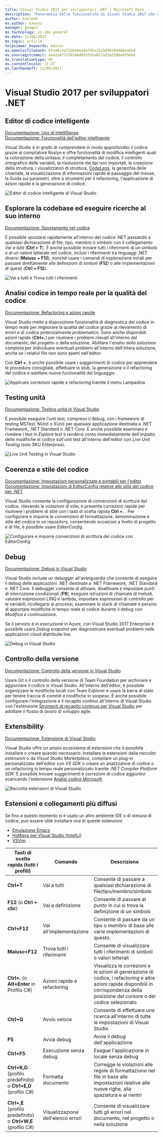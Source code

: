 ```yaml
---
title: Visual Studio 2017 per sviluppatori .NET | Microsoft Docs
description: "Panoramica delle funzionalità di Visual Studio 2017 che consentono di scrivere codice .NET più efficiente in modo più veloce."
author: kuhlenh
ms.author: kaseyu
manager: ghogen
ms.technology: vs-ide-general
ms.date: 11/08/2017
ms.topic: article
helpviewer_keywords: editor
ms.openlocfilehash: 6fe98cea71bb49ea3e705a22cb696184966ea0ed
ms.sourcegitcommit: ee42a8771f0248db93fd2e017a22e2506e0f9404
ms.translationtype: HT
ms.contentlocale: it-IT
ms.lasthandoff: 11/09/2017
---
```

# <a name="visual-studio-2017-for-net-developers"></a>Visual Studio 2017 per sviluppatori .NET

## <a name="smart-code-editor"></a>Editor di codice intelligente
[Documentazione: Uso di IntelliSense](using-intellisense.md)  
[Documentazione: Funzionalità dell'editor intelligente](writing-code-in-the-code-and-text-editor.md)

Visual Studio è in grado di comprendere in modo approfondito il codice grazie al compilatore Roslyn e offre funzionalità di modifica intelligenti quali la colorazione della sintassi, il completamento del codice, il controllo ortografico delle variabili, la risoluzione dei tipi non importati, la creazione della struttura, i visualizzatori di struttura, [CodeLens](find-code-changes-and-other-history-with-codelens.md), la gerarchia delle chiamate, la visualizzazione di informazioni rapide al passaggio del mouse, la Guida sui parametri, oltre a strumenti per il refactoring, l'applicazione di azioni rapide e la generazione di codice.
 
![Editor di codice intelligente di Visual Studio](../ide/media/VSIDE_Productivity_SmartCodeEditor.png "VSIDE_Productivity_SmartCodeEditor")  

## <a name="navigate-and-search-your-codebase"></a>Esplorare la codebase ed eseguire ricerche al suo interno
[Documentazione: Spostamento nel codice](navigating-code.md)

È possibile spostarsi rapidamente all'interno del codice .NET passando a qualsiasi dichiarazione di file, tipo, membro o simbolo con il collegamento *Vai a tutti* (**Ctrl + T**). È anche possibile trovare tutti i riferimenti di un simbolo o di un valore letterale nel codice, inclusi i riferimenti tra linguaggi .NET diversi (**Maiusc + F12**), nonché usare i comandi di esplorazione mirati per passare direttamente alle definizioni di simboli (**F12**) o alle implementazioni di questi (**Ctrl + F12**).

![Vai a tutti e Trova tutti i riferimenti](../ide/media/VSIDE_Productivity_Navigation.png "VSIDE_Productivity_Navigation")  

## <a name="live-code-analysis-for-code-quality"></a>Analisi codice in tempo reale per la qualità del codice
[Documentazione: Refactoring e azioni rapide](refactoring-code-generation-quick-actions.md)

Visual Studio mette a disposizione funzionalità di diagnostica del codice in tempo reale per migliorare la qualità del codice grazie al rilevamento di errori e di codice potenzialmente problematico. Sono anche disponibili azioni rapide (**Ctrl+.**) per risolvere i problemi rilevati all'interno del documento, del progetto o della soluzione. Abilitare l'*analisi della soluzione completa* per individuare eventuali problemi all'interno dell'intera soluzione, anche se i relativi file non sono aperti nell'editor. 

Con **Ctrl +.** è anche possibile usare i suggerimenti di codice per apprendere le procedure consigliate, effettuare lo stub, la generazione o il refactoring del codice e adottare nuove funzionalità del linguaggio .

![Applicare correzioni rapide e refactoring tramite il menu Lampadina](../ide/media/VSIDE_Productivity_CodeAnalysis.png "VSIDE_Productivity_CodeAnalysis")  

## <a name="unit-testing"></a>Testing unità
[Documentazione: Testing unità in Visual Studio](../test/improve-code-quality.md)

È possibile eseguire l'unit test, compreso il debug, con i framework di testing MSTest, NUnit o XUnit per qualsiasi applicazione destinata a .NET Framework, .NET Standard o .NET Core. È anche possibile esaminare e rivedere i test in *Esplora test* e rendersi conto immediatamente dell'impatto delle modifiche al codice sull'unit test all'interno dell'editor con *Live Unit Testing* (solo SKU Enterprise). 

![Live Unit Testing in Visual Studio](../ide/media/VSIDE_Productivity_LiveUnitTesting.png "VSIDE_Productivity_LiveUnitTesting")  

## <a name="code-consistency-and-style"></a>Coerenza e stile del codice
[Documentazione: Impostazioni personalizzate e portabili per l'editor](create-portable-custom-editor-options.md)  
[Documentazione: Impostazioni di EditorConfig relative allo stile del codice per .NET](editorconfig-code-style-settings-reference.md)

Visual Studio consente la configurazione di convenzioni di scrittura del codice, rilevando le violazioni di stile, e presenta correzioni rapide per risolvere i problemi di stile con i tasti di scelta rapida **Ctrl +.** . Per configurare e imporre le convenzioni di formattazione, denominazione e stile del codice in un repository, consentendo eccezioni a livello di progetto e di file, è possibile usare *EditorConfig*. 

![Configurare e imporre convenzioni di scrittura del codice con EditorConfig](../ide/media/VSIDE_Productivity_CodeStyle.png "VSIDE_Productivity_CodeStyle")  

## <a name="debugging"></a>Debug
[Documentazione: Debug in Visual Studio](../debugger/index.md)

Visual Studio include un debugger all'avanguardia che consente di eseguire il debug delle applicazioni .NET destinate a .NET Framework, .NET Standard e .NET Core. Il debugger consente di attivare, disattivare e impostare punti di interruzione condizionali (**F9**), eseguire istruzioni di chiamate di metodi, valutare espressioni LINQ e lambda, impostare espressioni di controllo per le variabili, ricollegarsi ai processi, esaminare lo stack di chiamate e persino di apportare modifiche in tempo reale al codice durante il debug con *Modifica e continuazione*. 

Se il servizio è in esecuzione in Azure, con Visual Studio 2017 Enterprise è possibile usare *Debug snapshot* per diagnosticare eventuali problemi nelle applicazioni cloud distribuite live.

![Debug in Visual Studio](../ide/media/VSIDE_Productivity_Debugging.png "VSIDE_Productivity_Debugging")  

## <a name="version-control"></a>Controllo della versione
[Documentazione: Controllo della versione in Visual Studio](/vsts/index)

Usare Git o il controllo della versione di Team Foundation per archiviare e aggiornare il codice in Visual Studio. All'interno dell'editor, è possibile organizzare le modifiche locali con Team Explorer e usare la barra di stato per tenere traccia di commit e modifiche in sospeso. È anche possibile configurare l'integrazione e il recapito continui all'interno di Visual Studio con l'estensione [Strumenti di recapito continuo per Visual Studio](https://marketplace.visualstudio.com/items?itemName=VSIDEDevOpsMSFT.ContinuousDeliveryToolsforVisualStudio) per adottare il flusso di lavoro di sviluppo agile.

## <a name="extensibility"></a>Extensibility
[Documentazione: Estensione di Visual Studio](../extensibility/index.md)

Visual Studio offre un ampio ecosistema di estensioni che è possibile installare o creare quando necessario. Installare le estensioni dalla *raccolta estensioni* o da *Visual Studio Marketplace*, compilare un plug-in personalizzato dell'editor con *VS SDK* o creare un analizzatore di codice o un refactoring in tempo reale personalizzato tramite *.NET Compiler Platform SDK*. È possibile trovare suggerimenti e correzioni di codice aggiuntivi scaricando l'estensione [Analisi codice Microsoft](https://marketplace.visualstudio.com/items?itemName=VisualStudioPlatformTeam.MicrosoftCodeAnalysis2017). 

![Raccolta estensioni di Visual Studio](../ide/media/VSIDE_Productivity_Extensibility.png "VSIDE_Productivity_Extensibility")  

## <a name="popular-extensions--shortcuts"></a>Estensioni e collegamenti più diffusi
Se fino a questo momento si è usato un altro ambiente IDE o di stesura di codice, può essere utile installare una di queste estensioni:
- [Emulazione Emacs](https://marketplace.visualstudio.com/items?itemName=VisualStudioProductTeam.Emacsemulation)
- [HotKeys per Visual Studio (IntelliJ)](https://marketplace.visualstudio.com/items?itemName=JustinClareburtMSFT.HotKeys2017-KeyboardShortcuts)
- [VSVim](https://marketplace.visualstudio.com/items?itemName=JaredParMSFT.VsVim)

| Tasti di scelta rapida (tutti i profili) | Comando | Descrizione |
|-|-|-| 
| **Ctrl+T** | Vai a tutti | Consente di passare a qualsiasi dichiarazione di file/tipo/membro/simbolo |
| **F12** (o **Ctrl + clic**) | Vai a definizione | Consente di passare al punto in cui si trova la definizione di un simbolo |
| **Ctrl+F12** | Vai all'implementazione | Consente di passare da un tipo o membro di base alle varie implementazioni di questo. |
| **Maiusc+F12** | Trova tutti i riferimenti | Consente di visualizzare tutti i riferimenti di simboli o valori letterali |
| **Ctrl+.** (o **Alt+Enter** in Profilo C#) | Azioni rapide e refactoring | Visualizza le correzioni e le azioni di generazione di codice, i refactoring e altre azioni rapide disponibili in corrispondenza della posizione del cursore o del codice selezionato |
| **Ctrl+Q** | Avvio veloce | Consente di effettuare una ricerca all'interno di tutte le impostazioni di Visual Studio |
| **F5** | Avvia debug | Avvia il debug dell'applicazione |
| **Ctrl+F5** | Esecuzione senza debug | Esegue l'applicazione in locale senza debug |
| **Ctrl+K,D** (profilo predefinito) o **Ctrl+E,D** (profilo C#) | Formatta documento | Corregge le violazioni alle regole di formattazione nel file in base alle impostazioni relative alle nuove righe, alla spaziatura e ai rientri |
| **Ctrl+\,E** (profilo predefinito) o **Ctrl+W,E** (profilo C#) | Visualizzazione dell'elenco errori | Consente di visualizzare tutti gli errori nel documento, nel progetto o nella soluzione |



